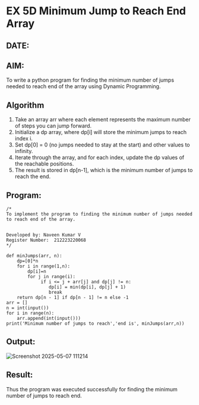 # EX 5D Minimum Jump to Reach End Array
## DATE:
## AIM:
To write a python program for finding the minimum number of jumps needed to reach end of the array using Dynamic Programming.


## Algorithm
1. Take an array arr where each element represents the maximum number of steps you can jump forward.
2. Initialize a dp array, where dp[i] will store the minimum jumps to reach index i.
3. Set dp[0] = 0 (no jumps needed to stay at the start) and other values to infinity.
4. Iterate through the array, and for each index, update the dp values of the reachable positions.
5. The result is stored in dp[n-1], which is the minimum number of jumps to reach the end.
## Program:
```
/*
To implement the program to finding the minimum number of jumps needed to reach end of the array.


Developed by: Naveen Kumar V 
Register Number:  212223220068
*/
```
```
def minJumps(arr, n):
    dp=[0]*n
    for i in range(1,n):
        dp[i]=n
        for j in range(i):
             if i <= j + arr[j] and dp[j] != n:
                dp[i] = min(dp[i], dp[j] + 1)
                break
    return dp[n - 1] if dp[n - 1] != n else -1
arr = []
n = int(input())
for i in range(n):
    arr.append(int(input()))
print('Minimum number of jumps to reach','end is', minJumps(arr,n))
```
## Output:
![Screenshot 2025-05-07 111214](https://github.com/user-attachments/assets/d4eee434-9c05-4b79-a166-4c87f42b234e)
## Result:
Thus the program was executed successfully for finding the minimum number of jumps to reach end.
